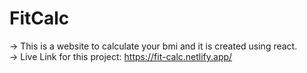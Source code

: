 # FitCalc

-> This is a website to calculate your bmi and it is created using react. <br/>
-> Live Link for this project: https://fit-calc.netlify.app/
